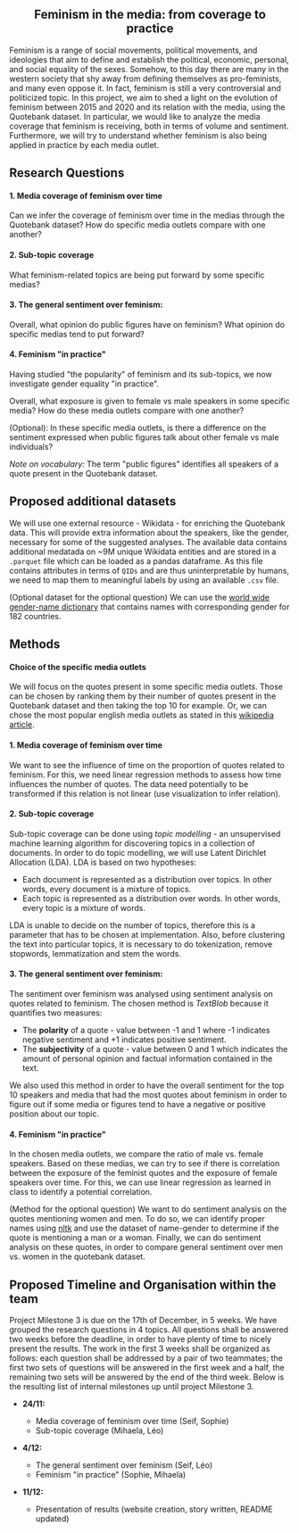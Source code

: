  <h2><center>Feminism in the media: from coverage to practice</center></h2>

 Feminism is a range of social movements, political movements, and ideologies that aim to define and establish the political, economic, personal, and social equality of the sexes. Somehow, to this day there are many in the western society that shy away from defining themselves as pro-feminists, and many even oppose it. In fact, feminism is still a very controversial and politicized topic.
 In this project, we aim to shed a light on the evolution of feminism between 2015 and 2020 and its relation with the media, using the Quotebank dataset. In particular, we would like to analyze the media coverage that feminism is receiving, both in terms of volume and sentiment. Furthermore, we will try to understand whether feminism is also being applied in practice by each media outlet.

 ## Research Questions

#### 1. Media coverage of feminism over time
Can we infer the coverage of feminism over time in the medias through the Quotebank dataset? How do specific media outlets compare with one another?

#### 2. Sub-topic coverage
What feminism-related topics are being put forward by some specific medias?

#### 3. The general sentiment over feminism:
Overall, what opinion do public figures have on feminism? What opinion do specific medias tend to put forward?

#### 4. Feminism "in practice"
Having studied "the popularity" of feminism and its sub-topics, we now investigate gender equality "in practice".

Overall, what exposure is given to female vs male speakers in some specific media? How do these media outlets compare with one another?

(Optional):
In these specific media outlets, is there a difference on the sentiment expressed when public figures talk about other female vs male individuals?

*Note on vocabulary:*
The term "public figures" identifies all speakers of a quote present in the Quotebank dataset.

## Proposed additional datasets
We will use one external resource - Wikidata - for enriching the Quotebank data. This will provide extra information about the speakers, like the gender, necessary for some of the suggested analyses. The available data contains additional medatada on ~9M unique Wikidata entities and are stored in a ``.parquet`` file which can be loaded as a pandas dataframe. As this file contains attributes in terms of ``QIDs`` and are thus uninterpretable by humans, we need to map them to meaningful labels by using an available ``.csv`` file.

(Optional dataset for the optional question)
We can use the [world wide gender-name dictionary](https://dataverse.harvard.edu/dataset.xhtml?persistentId=doi:10.7910/DVN/YPRQH8) that contains names with corresponding gender for 182 countries.  

## Methods
#### Choice of the specific media outlets
We will focus on the quotes present in some specific media outlets. Those can be chosen by ranking them by their number of quotes present in the Quotebank dataset and then taking the top 10 for example. Or, we can chose the most popular english media outlets as stated in this [wikipedia article](https://en.wikipedia.org/wiki/News_media_in_the_United_States#Major_news_sources).

#### 1. Media coverage of feminism over time
We want to see the influence of time on the proportion of quotes related to feminism. For this, we need linear regression methods to assess how time influences the number of quotes. The data need potentially to be transformed if this relation is not linear (use visualization to infer relation).

#### 2. Sub-topic coverage
Sub-topic coverage can be done using *topic modelling* - an unsupervised machine learning algorithm for discovering topics in a collection of documents. In order to do topic modelling, we will use Latent Dirichlet Allocation (LDA). LDA is based on two hypotheses:
- Each document is represented as a distribution over topics. In other words, every document is a mixture of topics.
- Each topic is represented as a distribution over words. In other words, every topic is a mixture of words.

LDA is unable to decide on the number of topics, therefore this is a parameter that has to be chosen at implementation. Also, before clustering the text into particular topics, it is necessary to do tokenization, remove stopwords, lemmatization and stem the words.

#### 3. The general sentiment over feminism:
The sentiment over feminism was analysed using sentiment analysis on quotes related to feminism. The chosen method is *TextBlob* because it quantifies two measures:
- The **polarity** of a quote - value between -1 and 1 where -1 indicates negative sentiment and +1 indicates positive sentiment.
- The **subjectivity** of a quote - value between 0 and 1 which indicates the amount of personal opinion and factual information contained in the text.

We also used this method in order to have the overall sentiment for the top 10 speakers and media that had the most quotes about feminism in order to figure out if some media or figures tend to have a negative or positive position about our topic.
 

#### 4. Feminism "in practice"
In the chosen media outlets, we compare the ratio of male vs. female speakers. Based on these medias, we can try to see if there is correlation between the exposure of the feminist quotes and the exposure of female speakers over time. For this, we can use linear regression as learned in class to identify a potential correlation.

(Method for the optional question)
We want to do sentiment analysis on the quotes mentioning women and men. To do so, we can identify proper names using [nltk](https://www.nltk.org/) and use the dataset of name-gender to determine if the quote is mentioning a man or a woman. Finally, we can do sentiment analysis on these quotes, in order to compare general sentiment over men vs. women in the quotebank dataset.

## Proposed Timeline and Organisation within the team
Project Milestone 3 is due on the 17th of December, in 5 weeks. We have grouped the research questions in 4 topics. All questions shall be answered two weeks before the deadline, in order to have plenty of time to nicely present the results. The work in the first 3 weeks shall be organized as follows: each question shall be addressed by a pair of two teammates; the first two sets of questions will be answered in the first week and a half, the remaining two sets will be answered by the end of the third week. Below is the resulting list of internal milestones up until project Milestone 3.

- **24/11:**
    - Media coverage of feminism over time (Seif, Sophie)
    - Sub-topic coverage (Mihaela, Léo)

- **4/12:**
    - The general sentiment over feminism (Seif, Léo)
    - Feminism "in practice" (Sophie, Mihaela)

- **11/12:**
    - Presentation of results (website creation, story written, README updated)
